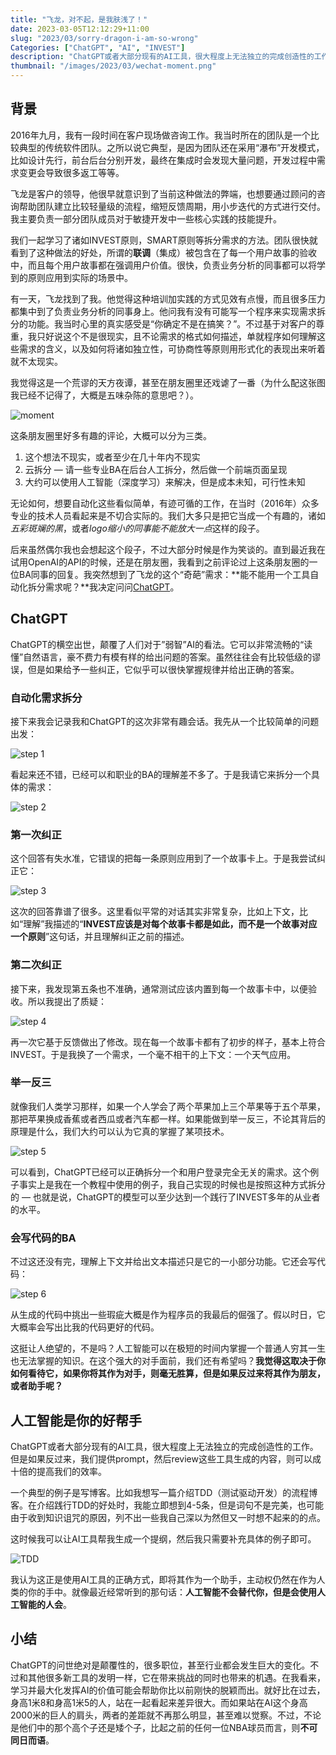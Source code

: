 ```yaml
---
title: "飞龙，对不起，是我肤浅了！"
date: 2023-03-05T12:12:29+11:00
slug: "2023/03/sorry-dragon-i-am-so-wrong"
Categories: ["ChatGPT", "AI", "INVEST"]
description: "ChatGPT或者大部分现有的AI工具，很大程度上无法独立的完成创造性的工作。但是如果反过来，我们提供prompt，然后review这些工具生成的内容，则可以成十倍的提高我们的效率。不过和其他很多新工具的发明一样，它在带来挑战的同时也带来的机遇。在我看来，学习并最大化发挥AI的价值可能会帮助你比以前刚快的脱颖而出。"
thumbnail: "/images/2023/03/wechat-moment.png"
---
```


## 背景

2016年九月，我有一段时间在客户现场做咨询工作。我当时所在的团队是一个比较典型的传统软件团队。之所以说它典型，是因为团队还在采用“瀑布”开发模式，比如设计先行，前台后台分别开发，最终在集成时会发现大量问题，开发过程中需求变更会导致很多返工等等。

飞龙是客户的领导，他很早就意识到了当前这种做法的弊端，也想要通过顾问的咨询帮助团队建立比较轻量级的流程，缩短反馈周期，用小步迭代的方式进行交付。我主要负责一部分团队成员对于敏捷开发中一些核心实践的技能提升。

我们一起学习了诸如INVEST原则，SMART原则等拆分需求的方法。团队很快就看到了这种做法的好处，所谓的**联调**（集成）被包含在了每一个用户故事的验收中，而且每个用户故事都在强调用户价值。很快，负责业务分析的同事都可以将学到的原则应用到实际的场景中。

有一天，飞龙找到了我。他觉得这种培训加实践的方式见效有点慢，而且很多压力都集中到了负责业务分析的同事身上。他问我有没有可能写一个程序来实现需求拆分的功能。我当时心里的真实感受是“你确定不是在搞笑？”。不过基于对客户的尊重，我只好说这个不是很现实，且不论需求的格式如何描述，单就程序如何理解这些需求的含义，以及如何将诸如独立性，可协商性等原则用形式化的表现出来听着就不太现实。

我觉得这是一个荒谬的天方夜谭，甚至在朋友圈里还戏谑了一番（为什么配这张图我已经不记得了，大概是五味杂陈的意思吧？）。

![moment](/images/2023/03/wechat-moment.png)

这条朋友圈里好多有趣的评论，大概可以分为三类。

1. 这个想法不现实，或者至少在几十年内不现实
2. 云拆分 — 请一些专业BA在后台人工拆分，然后做一个前端页面呈现
3. 大约可以使用人工智能（深度学习）来解决，但是成本未知，可行性未知

无论如何，想要自动化这些看似简单，有迹可循的工作，在当时（2016年）众多专业的技术人员看起来是不切合实际的。我们大多只是把它当成一个有趣的，诸如*五彩斑斓的黑*，或者*logo缩小的同事能不能放大一点*这样的段子。

后来虽然偶尔我也会想起这个段子，不过大部分时候是作为笑谈的。直到最近我在试用OpenAI的API的时候，还是在朋友圈，我看到之前评论过上这条朋友圈的一位BA同事的回复。我突然想到了飞龙的这个“奇葩”需求：**能不能用一个工具自动化拆分需求呢？**我决定问问[ChatGPT](https://chat.openai.com/chat)。

## ChatGPT

ChatGPT的横空出世，颠覆了人们对于”弱智”AI的看法。它可以非常流畅的“读懂”自然语言，豪不费力有模有样的给出问题的答案。虽然往往会有比较低级的谬误，但是如果给予一些纠正，它似乎可以很快掌握规律并给出正确的答案。

### 自动化需求拆分

接下来我会记录我和ChatGPT的这次非常有趣会话。我先从一个比较简单的问题出发：

![step 1](/images/2023/03/1.png)

看起来还不错，已经可以和职业的BA的理解差不多了。于是我请它来拆分一个具体的需求：

![step 2](/images/2023/03/2.png)

### 第一次纠正

这个回答有失水准，它错误的把每一条原则应用到了一个故事卡上。于是我尝试纠正它：

![step 3](/images/2023/03/3.png)

这次的回答靠谱了很多。这里看似平常的对话其实非常复杂，比如上下文，比如“理解”我描述的“**INVEST应该是对每个故事卡都是如此，而不是一个故事对应一个原则**”这句话，并且理解纠正之前的描述。

### 第二次纠正

接下来，我发现第五条也不准确，通常测试应该内置到每一个故事卡中，以便验收。所以我提出了质疑：

![step 4](/images/2023/03/4.png)

再一次它基于反馈做出了修改。现在每一个故事卡都有了初步的样子，基本上符合INVEST。于是我换了一个需求，一个毫不相干的上下文：一个天气应用。

### 举一反三

就像我们人类学习那样，如果一个人学会了两个苹果加上三个苹果等于五个苹果，那把苹果换成香蕉或者西瓜或者汽车都一样。如果能做到举一反三，不论其背后的原理是什么，我们大约可以认为它真的掌握了某项技术。

![step 5](/images/2023/03/5.png)

可以看到，ChatGPT已经可以正确拆分一个和用户登录完全无关的需求。这个例子事实上是我在一个教程中使用的例子，我自己实现的时候也是按照这种方式拆分的 — 也就是说，ChatGPT的模型可以至少达到一个践行了INVEST多年的从业者的水平。

### 会写代码的BA

不过这还没有完，理解上下文并给出文本描述只是它的一小部分功能。它还会写代码：

![step 6](/images/2023/03/6.png)

从生成的代码中挑出一些瑕疵大概是作为程序员的我最后的倔强了。假以时日，它大概率会写出比我的代码更好的代码。

这挺让人绝望的，不是吗？人工智能可以在极短的时间内掌握一个普通人穷其一生也无法掌握的知识。在这个强大的对手面前，我们还有希望吗？**我觉得这取决于你如何看待它，如果你将其作为对手，则毫无胜算，但是如果反过来将其作为朋友，或者助手呢？**

## 人工智能是你的好帮手

ChatGPT或者大部分现有的AI工具，很大程度上无法独立的完成创造性的工作。但是如果反过来，我们提供prompt，然后review这些工具生成的内容，则可以成十倍的提高我们的效率。

一个典型的例子是写博客。比如我想写一篇介绍TDD（测试驱动开发）的流程博客。在介绍践行TDD的好处时，我能立即想到4-5条，但是词句不是完美，也可能由于收到知识诅咒的原因，列不出一些我自己深以为然但又一时想不起来的的点。

这时候我可以让AI工具帮我生成一个提纲，然后我只需要补充具体的例子即可。

![TDD](/images/2023/03/tdd.png)

我认为这正是使用AI工具的正确方式，即将其作为一个助手，主动权仍然在作为人类的你的手中。就像最近经常听到的那句话：**人工智能不会替代你，但是会使用人工智能的人会**。

## 小结

ChatGPT的问世绝对是颠覆性的，很多职位，甚至行业都会发生巨大的变化。不过和其他很多新工具的发明一样，它在带来挑战的同时也带来的机遇。在我看来，学习并最大化发挥AI的价值可能会帮助你比以前刚快的脱颖而出。就好比在过去，身高1米8和身高1米5的人，站在一起看起来差异很大。而如果站在AI这个身高2000米的巨人的肩头，两者的差距就不再那么明显，甚至难以觉察。不过，不论是他们中的那个高个子还是矮个子，比起之前的任何一位NBA球员而言，则**不可同日而语**。
